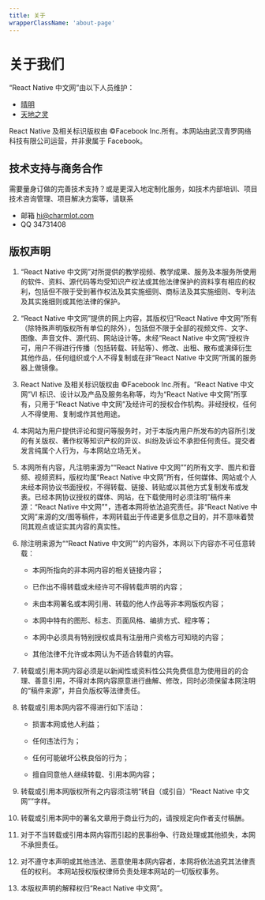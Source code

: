 ```yaml
---
title: 关于
wrapperClassName: 'about-page'
---
```


# 关于我们

“React Native 中文网”由以下人员维护：

- [晴明](http://github.com/sunnylqm)
- [天地之灵](http://github.com/tdzl2003)

React Native 及相关标识版权由 ©Facebook Inc.所有。本网站由武汉青罗网络科技有限公司运营，并非隶属于 Facebook。


## 技术支持与商务合作

需要量身订做的完善技术支持？或是更深入地定制化服务，如技术内部培训、项目技术咨询管理、项目解决方案等，请联系

- 邮箱 [hi@charmlot.com](mailto:hi@charmlot.com)
- QQ 34731408 

## 版权声明

1. “React Native 中文网”对所提供的教学视频、教学成果、服务及本服务所使用的软件、资料、源代码等均受知识产权法或其他法律保护的资料享有相应的权利，包括但不限于受到著作权法及其实施细则、商标法及其实施细则、专利法及其实施细则或其他法律的保护。

2. “React Native 中文网”提供的网上内容，其版权归“React Native 中文网”所有（除特殊声明版权所有单位的除外），包括但不限于全部的视频文件、文字、图像、声音文件、源代码、网站设计等。未经“React Native 中文网”授权许可，用户不得进行传播（包括转载、转贴等）、修改、出租、散布或演绎衍生其他作品，任何组织或个人不得复制或在非“React Native 中文网”所属的服务器上做镜像。

3. React Native 及相关标识版权由 ©Facebook Inc.所有。“React Native 中文网”VI 标识、设计以及产品及服务名称等，均为“React Native 中文网”所享有，只用于“React Native 中文网”及经许可的授权合作机构。非经授权，任何人不得使用、复制或作其他用途。

4. 本网站为用户提供评论和提问等服务时，对于本版内用户所发布的内容所引发的有关版权、著作权等知识产权的异议、纠纷及诉讼不承担任何责任。提交者发言纯属个人行为，与本网站立场无关。

5. 本网所有内容，凡注明来源为““React Native 中文网””的所有文字、图片和音频、视频资料，版权均属“React Native 中文网”所有，任何媒体、网站或个人未经本网协议书面授权，不得转载、链接、转贴或以其他方式复制发布或发表。已经本网协议授权的媒体、网站，在下载使用时必须注明”稿件来源：“React Native 中文网”"，违者本网将依法追究责任。非“React Native 中文网”来源的文/图等稿件，本网转载出于传递更多信息之目的，并不意味着赞同其观点或证实其内容的真实性。

6. 除注明来源为““React Native 中文网””的内容外，本网以下内容亦不可任意转载：

   - 本网所指向的非本网内容的相关链接内容；

   - 已作出不得转载或未经许可不得转载声明的内容；

   - 未由本网署名或本网引用、转载的他人作品等非本网版权内容；

   - 本网中特有的图形、标志、页面风格、编排方式、程序等；

   - 本网中必须具有特别授权或具有注册用户资格方可知晓的内容；

   - 其他法律不允许或本网认为不适合转载的内容。

7. 转载或引用本网内容必须是以新闻性或资料性公共免费信息为使用目的的合理、善意引用，不得对本网内容原意进行曲解、修改，同时必须保留本网注明的“稿件来源”，并自负版权等法律责任。

8. 转载或引用本网内容不得进行如下活动：

   - 损害本网或他人利益；

   - 任何违法行为；

   - 任何可能破坏公秩良俗的行为；

   - 擅自同意他人继续转载、引用本网内容；

9. 转载或引用本网版权所有之内容须注明“转自（或引自）“React Native 中文网””字样。

10. 转载或引用本网中的署名文章用于商业行为的，请按规定向作者支付稿酬。

11. 对于不当转载或引用本网内容而引起的民事纷争、行政处理或其他损失，本网不承担责任。

12. 对不遵守本声明或其他违法、恶意使用本网内容者，本网将依法追究其法律责任的权利。 本网站授权版权律师负责处理本网站的一切版权事务。

13. 本版权声明的解释权归“React Native 中文网”。
